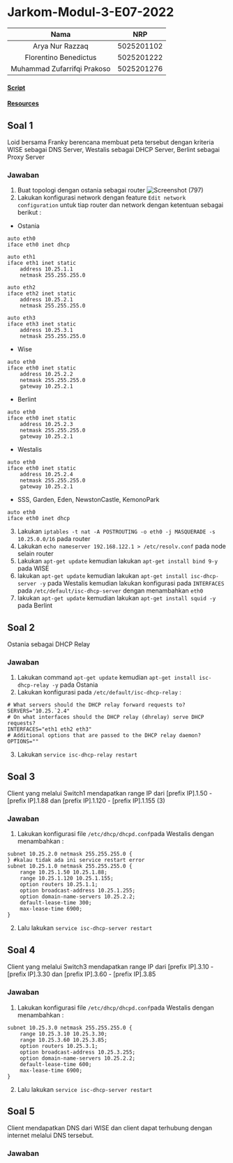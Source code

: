 ﻿# Jarkom-Modul-3-E07-2022
| Nama                        | NRP        |
|:---------------------------:|:----------:|
| Arya Nur Razzaq             | 5025201102 |
| Florentino Benedictus       | 5025201222 |
| Muhammad Zufarrifqi Prakoso | 5025201276 |

#### [Script](script)
#### [Resources](resources)

## Soal 1
Loid bersama Franky berencana membuat peta tersebut dengan kriteria WISE sebagai DNS Server, Westalis sebagai DHCP Server, Berlint sebagai Proxy Server 
### Jawaban
1. Buat topologi dengan ostania sebagai router 
![Screenshot (797)](https://user-images.githubusercontent.com/103361498/201553744-039c8ba7-28b1-4a49-b3e7-fc310cbb7e45.png)
2. Lakukan konfigurasi network dengan feature ```Edit network configuration``` untuk tiap router dan network dengan ketentuan sebagai berikut :
- Ostania
```
auto eth0
iface eth0 inet dhcp

auto eth1
iface eth1 inet static
	address 10.25.1.1
	netmask 255.255.255.0

auto eth2
iface eth2 inet static
	address 10.25.2.1
	netmask 255.255.255.0

auto eth3
iface eth3 inet static
	address 10.25.3.1
	netmask 255.255.255.0
```
- Wise
```
auto eth0
iface eth0 inet static
	address 10.25.2.2
	netmask 255.255.255.0
	gateway 10.25.2.1
```
- Berlint
```
auto eth0
iface eth0 inet static
	address 10.25.2.3
	netmask 255.255.255.0
	gateway 10.25.2.1
```
- Westalis
```
auto eth0
iface eth0 inet static
	address 10.25.2.4
	netmask 255.255.255.0
	gateway 10.25.2.1
```
- SSS, Garden, Eden, NewstonCastle, KemonoPark
```
auto eth0
iface eth0 inet dhcp
```
3. Lakukan `iptables -t nat -A POSTROUTING -o eth0 -j MASQUERADE -s 10.25.0.0/16` pada router
4. Lakukan `echo nameserver 192.168.122.1 > /etc/resolv.conf` pada node selain router
5. Lakukan `apt-get update` kemudian lakukan `apt-get install bind 9-y` pada WISE
6. lakukan `apt-get update` kemudian lakukan `apt-get install isc-dhcp-server -y` pada Westalis kemudian lakukan konfigurasi pada `INTERFACES` pada `/etc/default/isc-dhcp-server` dengan menambahkan `eth0`
7. lakukan `apt-get update` kemudian lakukan `apt-get install squid -y` pada Berlint

## Soal 2
Ostania sebagai DHCP Relay
### Jawaban
1. Lakukan command `apt-get update` kemudian `apt-get install isc-dhcp-relay -y` pada Ostania
2. Lakukan konfigurasi pada `/etc/default/isc-dhcp-relay` :
```
# What servers should the DHCP relay forward requests to?
SERVERS="10.25.`2.4"
# On what interfaces should the DHCP relay (dhrelay) serve DHCP requests?
INTERFACES="eth1 eth2 eth3"
# Additional options that are passed to the DHCP relay daemon?
OPTIONS=""
```
3. Lakukan `service isc-dhcp-relay restart`

## Soal 3
Client yang melalui Switch1 mendapatkan range IP dari [prefix IP].1.50 - [prefix IP].1.88 dan [prefix IP].1.120 - [prefix IP].1.155 (3)

### Jawaban
1. Lakukan konfigurasi file `/etc/dhcp/dhcpd.conf`pada Westalis dengan menambahkan :
```
subnet 10.25.2.0 netmask 255.255.255.0 {
} #kalau tidak ada ini service restart error
subnet 10.25.1.0 netmask 255.255.255.0 {
    range 10.25.1.50 10.25.1.88;
    range 10.25.1.120 10.25.1.155;
    option routers 10.25.1.1;
    option broadcast-address 10.25.1.255;
    option domain-name-servers 10.25.2.2;
    default-lease-time 300;
    max-lease-time 6900;
}
```
2. Lalu lakukan `service isc-dhcp-server restart`

## Soal 4
Client yang melalui Switch3 mendapatkan range IP dari [prefix IP].3.10 - [prefix IP].3.30 dan [prefix IP].3.60 - [prefix IP].3.85
### Jawaban
1. Lakukan konfigurasi file `/etc/dhcp/dhcpd.conf`pada Westalis dengan menambahkan :
```
subnet 10.25.3.0 netmask 255.255.255.0 {
    range 10.25.3.10 10.25.3.30;
    range 10.25.3.60 10.25.3.85;
    option routers 10.25.3.1;
    option broadcast-address 10.25.3.255;
    option domain-name-servers 10.25.2.2; 
    default-lease-time 600; 
    max-lease-time 6900; 
}
```
2. Lalu lakukan `service isc-dhcp-server restart`

## Soal 5
Client mendapatkan DNS dari WISE dan client dapat terhubung dengan internet melalui DNS tersebut.
### Jawaban



